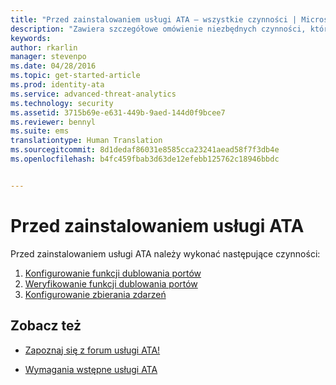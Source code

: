 ```yaml
---
title: "Przed zainstalowaniem usługi ATA — wszystkie czynności | Microsoft Advanced Threat Analytics"
description: "Zawiera szczegółowe omówienie niezbędnych czynności, które należy wykonać przed wdrożeniem usługi ATA."
keywords: 
author: rkarlin
manager: stevenpo
ms.date: 04/28/2016
ms.topic: get-started-article
ms.prod: identity-ata
ms.service: advanced-threat-analytics
ms.technology: security
ms.assetid: 3715b69e-e631-449b-9aed-144d0f9bcee7
ms.reviewer: bennyl
ms.suite: ems
translationtype: Human Translation
ms.sourcegitcommit: 8d1dedaf86031e8585cca23241aead58f7f3db4e
ms.openlocfilehash: b4fc459fbab3d63de12efebb125762c18946bbdc


---
```


# Przed zainstalowaniem usługi ATA

Przed zainstalowaniem usługi ATA należy wykonać następujące czynności:

1. [Konfigurowanie funkcji dublowania portów](configure-port-mirroring.md)
2. [Weryfikowanie funkcji dublowania portów](validate-port-mirroring.md)
3. [Konfigurowanie zbierania zdarzeń](configure-event-collection.md)



## Zobacz też

- [Zapoznaj się z forum usługi ATA!](https://social.technet.microsoft.com/Forums/security/home?forum=mata)

- [Wymagania wstępne usługi ATA](/advanced-threat-analytics/plan-design/ata-prerequisites)




<!--HONumber=Jun16_HO4-->


